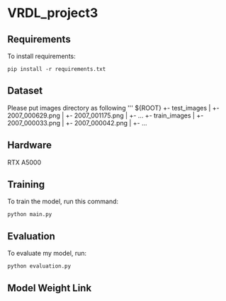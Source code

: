 # VRDL_project3

## Requirements

To install requirements:

```setup
pip install -r requirements.txt
```

## Dataset
Please put images directory as following
'''
${ROOT}
  +- test_images
  |  +- 2007_000629.png
  |  +- 2007_001175.png
  |  +- ...
  +- train_images
  |  +- 2007_000033.png
  |  +- 2007_000042.png
  |  +- ...

## Hardware

RTX A5000

## Training

To train the model, run this command:

```train
python main.py
```

## Evaluation

To evaluate my model, run:

```eval
python evaluation.py
```
## Model Weight Link

